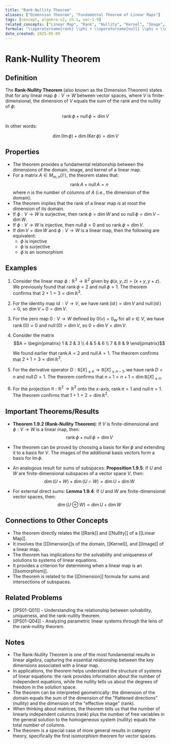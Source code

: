 ```yaml
---
title: "Rank-Nullity Theorem"
aliases: ["Dimension Theorem", "Fundamental Theorem of Linear Maps"]
tags: [concept, algebra-s2, ch-1, sec-1-9]
related_concepts: ["Linear Map", "Rank", "Nullity", "Kernel", "Image", "Dimension"]
formula: "\\operatorname{rank} \\phi + \\operatorname{null} \\phi = \\dim V"
date_created: 2025-05-09
---
```


# Rank-Nullity Theorem

## Definition
The **Rank-Nullity Theorem** (also known as the Dimension Theorem) states that for any linear map $\phi: V \rightarrow W$ between vector spaces, where $V$ is finite-dimensional, the dimension of $V$ equals the sum of the rank and the nullity of $\phi$:

$$\operatorname{rank} \phi + \operatorname{null} \phi = \dim V$$

In other words:

$$\dim(\operatorname{Im} \phi) + \dim(\operatorname{Ker} \phi) = \dim V$$

## Properties
- The theorem provides a fundamental relationship between the dimensions of the domain, image, and kernel of a linear map.
- For a matrix $A \in M_{m,n}(\mathbb{F})$, the theorem states that:
  $$\operatorname{rank} A + \operatorname{null} A = n$$
  where $n$ is the number of columns of $A$ (i.e., the dimension of the domain).
- The theorem implies that the rank of a linear map is at most the dimension of its domain.
- If $\phi: V \rightarrow W$ is surjective, then $\operatorname{rank} \phi = \dim W$ and so $\operatorname{null} \phi = \dim V - \dim W$.
- If $\phi: V \rightarrow W$ is injective, then $\operatorname{null} \phi = 0$ and so $\operatorname{rank} \phi = \dim V$.
- If $\dim V = \dim W$ and $\phi: V \rightarrow W$ is a linear map, then the following are equivalent:
  - $\phi$ is injective
  - $\phi$ is surjective
  - $\phi$ is an isomorphism

## Examples
1. Consider the linear map $\phi: \mathbb{R}^3 \rightarrow \mathbb{R}^2$ given by $\phi(x, y, z) = (x + y, y + z)$. We previously found that $\operatorname{rank} \phi = 2$ and $\operatorname{null} \phi = 1$. The theorem confirms that $2 + 1 = 3 = \dim \mathbb{R}^3$.

2. For the identity map $\operatorname{id}: V \rightarrow V$, we have $\operatorname{rank}(\operatorname{id}) = \dim V$ and $\operatorname{null}(\operatorname{id}) = 0$, so $\dim V + 0 = \dim V$.

3. For the zero map $0: V \rightarrow W$ defined by $0(v) = 0_W$ for all $v \in V$, we have $\operatorname{rank}(0) = 0$ and $\operatorname{null}(0) = \dim V$, so $0 + \dim V = \dim V$.

4. Consider the matrix 
   $$A = \begin{pmatrix} 1 & 2 & 3 \\ 4 & 5 & 6 \\ 7 & 8 & 9 \end{pmatrix}$$
   
   We found earlier that $\operatorname{rank} A = 2$ and $\operatorname{null} A = 1$. The theorem confirms that $2 + 1 = 3 = \dim \mathbb{R}^3$.

5. For the derivative operator $D: \mathbb{R}[X]_{\leq n} \rightarrow \mathbb{R}[X]_{\leq n-1}$, we have $\operatorname{rank} D = n$ and $\operatorname{null} D = 1$. The theorem confirms that $n + 1 = n + 1 = \dim \mathbb{R}[X]_{\leq n}$.

6. For the projection $\pi: \mathbb{R}^2 \rightarrow \mathbb{R}^2$ onto the $x$-axis, $\operatorname{rank} \pi = 1$ and $\operatorname{null} \pi = 1$. The theorem confirms that $1 + 1 = 2 = \dim \mathbb{R}^2$.

## Important Theorems/Results
- **Theorem 1.9.2 (Rank-Nullity Theorem)**: If $V$ is finite-dimensional and $\phi: V \rightarrow W$ is a linear map, then:
  $$\operatorname{rank} \phi + \operatorname{null} \phi = \dim V$$

- The theorem can be proved by choosing a basis for $\operatorname{Ker} \phi$ and extending it to a basis for $V$. The images of the additional basis vectors form a basis for $\operatorname{Im} \phi$.

- An analogous result for sums of subspaces:
  **Proposition 1.9.5**: If $U$ and $W$ are finite-dimensional subspaces of a vector space $V$, then:
  $$\dim(U + W) + \dim(U \cap W) = \dim U + \dim W$$

- For external direct sums:
  **Lemma 1.9.4**: If $U$ and $W$ are finite-dimensional vector spaces, then:
  $$\dim(U \oplus W) = \dim U + \dim W$$

## Connections to Other Concepts
- The theorem directly relates the [[Rank]] and [[Nullity]] of a [[Linear Map]].
- It involves the [[Dimension]]s of the domain, [[Kernel]], and [[Image]] of a linear map.
- The theorem has implications for the solvability and uniqueness of solutions to systems of linear equations.
- It provides a criterion for determining when a linear map is an [[Isomorphism]].
- The theorem is related to the [[Dimension]] formula for sums and intersections of subspaces.

## Related Problems
- [[PS01-Q01]] - Understanding the relationship between solvability, uniqueness, and the rank-nullity theorem.
- [[PS01-Q04]] - Analyzing parametric linear systems through the lens of the rank-nullity theorem.

## Notes
- The Rank-Nullity Theorem is one of the most fundamental results in linear algebra, capturing the essential relationship between the key dimensions associated with a linear map.
- In applications, the theorem helps understand the structure of systems of linear equations: the rank provides information about the number of independent equations, while the nullity tells us about the degrees of freedom in the solution space.
- The theorem can be interpreted geometrically: the dimension of the domain equals the sum of the dimension of the "flattened directions" (nullity) and the dimension of the "effective image" (rank).
- When thinking about matrices, the theorem tells us that the number of linearly independent columns (rank) plus the number of free variables in the general solution to the homogeneous system (nullity) equals the total number of columns.
- The theorem is a special case of more general results in category theory, specifically the first isomorphism theorem for vector spaces.
